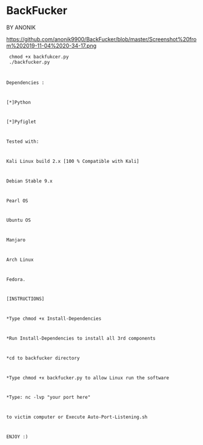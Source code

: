 # BackFucker

  BY ANONIK 
  
  https://github.com/anonik9900/BackFucker/blob/master/Screenshot%20from%202019-11-04%2020-34-17.png
  
  <code> chmod +x backfukcer.py </code>
  <br>
  <code> ./backfucker.py




Dependencies :

[*]Python

[*]Pyfiglet

Tested with:

Kali Linux build 2.x [100 % Compatible with Kali]


Debian Stable 9.x


Pearl OS


Ubuntu OS


Manjaro


Arch Linux


Fedora.


[INSTRUCTIONS]

*Type chmod +x Install-Dependencies

*Run Install-Dependencies to install all 3rd components

*cd to backfucker directory

*Type chmod +x backfucker.py to allow Linux run the software

*Type:  nc -lvp "your port here"

  to victim computer or Execute Auto-Port-Listening.sh

ENJOY :)

